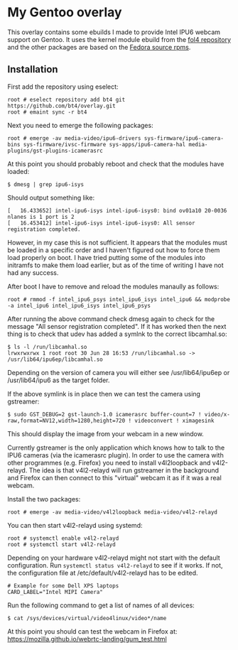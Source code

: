 # My Gentoo overlay

This overlay contains some ebuilds I made to provide Intel IPU6 webcam support on Gentoo. It uses the kernel module ebuild from the [fol4 repository](https://github.com/gentoo-mirror/fol4) and the other packages are based on the [Fedora source rpms](https://github.com/intel/ipu6-drivers/issues/22#issuecomment-1562520821).

## Installation

First add the repository using eselect:
```
root # eselect repository add bt4 git https://github.com/bt4/overlay.git
root # emaint sync -r bt4
```

Next you need to emerge the following packages:
```
root # emerge -av media-video/ipu6-drivers sys-firmware/ipu6-camera-bins sys-firmware/ivsc-firmware sys-apps/ipu6-camera-hal media-plugins/gst-plugins-icamerasrc
```

At this point you should probably reboot and check that the modules have loaded:
```
$ dmesg | grep ipu6-isys
```
Should output something like:
```
[   16.433652] intel-ipu6-isys intel-ipu6-isys0: bind ov01a10 20-0036 nlanes is 1 port is 2
[   16.453412] intel-ipu6-isys intel-ipu6-isys0: All sensor registration completed.
```

However, in my case this is not sufficient. It appears that the modules must be loaded in a specific order and I haven't figured out how to force them load properly on boot. I have tried putting some of the modules into initramfs to make them load earlier, but as of the time of writing I have not had any success.

After boot I have to remove and reload the modules manaully as follows:
```
root # rmmod -f intel_ipu6_psys intel_ipu6_isys intel_ipu6 && modprobe -a intel_ipu6 intel_ipu6_isys intel_ipu6_psys
```

After running the above command check dmesg again to check for the message "All sensor registration completed". If it has worked then the next thing is to check that udev has added a symlnk to the correct libcamhal.so:
```
$ ls -l /run/libcamhal.so
lrwxrwxrwx 1 root root 30 Jun 28 16:53 /run/libcamhal.so -> /usr/lib64/ipu6ep/libcamhal.so
```
Depending on the version of camera you will either see /usr/lib64/ipu6ep or /usr/lib64/ipu6 as the target folder.

If the above symlink is in place then we can test the camera using gstreamer:
```
$ sudo GST_DEBUG=2 gst-launch-1.0 icamerasrc buffer-count=7 ! video/x-raw,format=NV12,width=1280,height=720 ! videoconvert ! ximagesink
```
This should display the image from your webcam in a new window.

Currently gstreamer is the only application which knows how to talk to the IPU6 cameras (via the icamerasrc plugin). In order to use the camera with other programmes (e.g. Firefox) you need to install v4l2loopback and v4l2-relayd. The idea is that v4l2-relayd will run gstreamer in the background and Firefox can then connect to this "virtual" webcam it as if it was a real webcam.

Install the two packages:
```
root # emerge -av media-video/v4l2loopback media-video/v4l2-relayd
```
You can then start v4l2-relayd using systemd:
```
root # systemctl enable v4l2-relayd
root # systemctl start v4l2-relayd
```
Depending on your hardware v4l2-relayd might not start with the default configuration. Run `systemctl status v4l2-relayd` to see if it works. If not, the configuration file at /etc/default/v4l2-relayd has to be edited.
```
# Example for some Dell XPS laptops
CARD_LABEL="Intel MIPI Camera"
```
Run the following command to get a list of names of all devices:
```
$ cat /sys/devices/virtual/video4linux/video*/name
```

At this point you should can test the webcam in Firefox at: https://mozilla.github.io/webrtc-landing/gum_test.html
